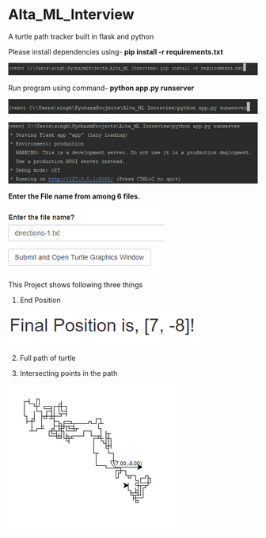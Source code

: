 # Alta_ML_Interview
A turtle path tracker built in flask and python


Please install dependencies using- 
 **pip install -r requirements.txt**
 
 ![reqirements](https://github.com/onkarkhokhar/Alta_ML_Interview/blob/master/images/Capture4.PNG)


Run program using command-
**python app.py runserver**


![runserver](https://github.com/onkarkhokhar/Alta_ML_Interview/blob/master/images/Capture5.PNG)


![Clicl on link](https://github.com/onkarkhokhar/Alta_ML_Interview/blob/master/images/Capture6.PNG)


**Enter the File name from among 6 files.**


![ Enter File name](https://github.com/onkarkhokhar/Alta_ML_Interview/blob/master/images/Capture.PNG)


This Project shows following three things

1. End Position
 
![End Position](https://github.com/onkarkhokhar/Alta_ML_Interview/blob/master/images/Capture1.PNG)



2. Full path of turtle 


3. Intersecting points in the path 



![Full path and intersections](https://github.com/onkarkhokhar/Alta_ML_Interview/blob/master/images/Capture3.PNG)
